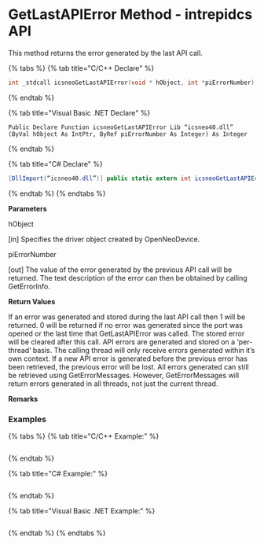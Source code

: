 # GetLastAPIError Method - intrepidcs API

This method returns the error generated by the last API call.

{% tabs %}
{% tab title="C/C++ Declare" %}
```cpp
int _stdcall icsneoGetLastAPIError(void * hObject, int *piErrorNumber);
```
{% endtab %}

{% tab title="Visual Basic .NET Declare" %}
```vbnet
Public Declare Function icsneoGetLastAPIError Lib “icsneo40.dll” (ByVal hObject As IntPtr, ByRef piErrorNumber As Integer) As Integer
```
{% endtab %}

{% tab title="C# Declare" %}
```csharp
[DllImport(“icsneo40.dll”)] public static extern int icsneoGetLastAPIError(IntPtr hObject, ref int piErrorNumber);
```
{% endtab %}
{% endtabs %}

**Parameters**

hObject

\[in] Specifies the driver object created by OpenNeoDevice.

piErrorNumber

\[out] The value of the error generated by the previous API call will be returned. The text description of the error can then be obtained by calling GetErrorInfo.

**Return Values**

If an error was generated and stored during the last API call then 1 will be returned. 0 will be returned if no error was generated since the port was opened or the last time that GetLastAPIError was called. The stored error will be cleared after this call. API errors are generated and stored on a ‘per-thread’ basis. The calling thread will only receive errors generated within it’s own context. If a new API error is generated before the previous error has been retrieved, the previous error will be lost. All errors generated can still be retrieved using GetErrorMessages. However, GetErrorMessages will return errors generated in all threads, not just the current thread.

**Remarks**

### Examples

{% tabs %}
{% tab title="C/C++ Example:" %}
```
```
{% endtab %}

{% tab title="C# Example:" %}
```
```
{% endtab %}

{% tab title="Visual Basic .NET Example:" %}
```
```
{% endtab %}
{% endtabs %}
